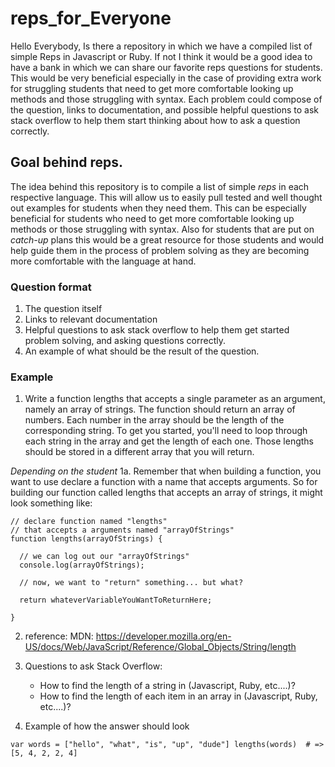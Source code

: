 # reps_for_Everyone

Hello Everybody, Is there a repository in which we have a compiled list of simple Reps in Javascript or Ruby.  If not I think it would be a good idea to have a bank in which we can share our favorite reps questions for students.  This would be very beneficial especially in the case of providing extra work for struggling students that need to get more comfortable looking up methods and those struggling with syntax.  Each problem could compose of the question, links to documentation, and possible helpful questions to ask stack overflow to help them start thinking about how to ask a question correctly.

## Goal behind reps.

The idea behind this repository is to compile a list of simple *reps* in each respective language. 
This will allow us to easily pull tested and well thought out examples for students when they need them.  This can be especially beneficial for students who need to get more comfortable looking up methods or those struggling with syntax.  Also for students that are put on *catch-up* plans this would be a great resource for those students and would help guide them in the process of problem solving as they are becoming more comfortable with the language at hand.  


### Question format 

1.  The question itself
2.  Links to relevant documentation
3.  Helpful questions to ask stack overflow to help them get started problem solving, and asking questions correctly.  
4.  An example of what should be the result of the question.


### Example

1.  Write a function lengths that accepts a single parameter as an argument, namely an array of strings. The function should return an array of numbers. Each number in the array should be the length of the corresponding string. To get you started, you'll need to loop through each string in the array and get the length of each one. Those lengths should be stored in a different array that you will return.

*Depending on the student*
  1a.  Remember that when building a function, you want to use declare a function with a name that accepts arguments. So for building our function called lengths that accepts an array of strings, it might look something like:


    // declare function named "lengths"
    // that accepts a arguments named "arrayOfStrings"
    function lengths(arrayOfStrings) {

      // we can log out our "arrayOfStrings"
      console.log(arrayOfStrings);

      // now, we want to "return" something... but what?

      return whateverVariableYouWantToReturnHere;

    }

2.  reference: MDN: https://developer.mozilla.org/en-US/docs/Web/JavaScript/Reference/Global_Objects/String/length

3.  Questions to ask Stack Overflow:  
    - How to find the length of a string in (Javascript, Ruby, etc....)?
    - How to find the length of each item in an array in (Javascript, Ruby, etc....)?

4.  Example of how the answer should look

`var words = ["hello", "what", "is", "up", "dude"]
  lengths(words)  # => [5, 4, 2, 2, 4]`






